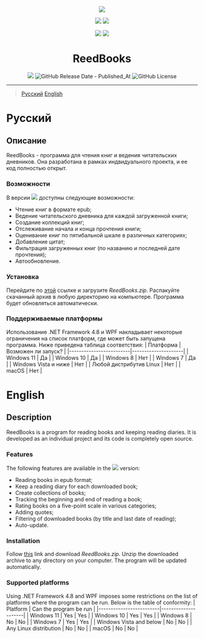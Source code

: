 <div align="center">
   <img src="https://raw.githubusercontent.com/xueaaaa/reedbooks/main/favicon.ico"/>
   <p align="center">
      <img src="https://img.shields.io/badge/.NET-5C2D91?style=for-the-badge&logo=.net&logoColor=white"/>
      <img src="https://img.shields.io/badge/Windows-0078D6?style=for-the-badge&logo=windows&logoColor=white"/>
   <p align="center">
      <img src="https://img.shields.io/badge/c%23-%23239120.svg?style=for-the-badge&logo=c-sharp&logoColor=white"/>
      <img src="https://img.shields.io/badge/sqlite-%2307405e.svg?style=for-the-badge&logo=sqlite&logoColor=white"/>
   </p>
   <h1>ReedBooks</h1>
   <p align="center">
      <img src="https://img.shields.io/github/v/tag/xueaaaa/reedbooks?label=%D0%92%D0%B5%D1%80%D1%81%D0%B8%D1%8F">
      <img alt="GitHub Release Date - Published_At" src="https://img.shields.io/github/release-date/xueaaaa/reedbooks?label=%D0%92%D1%8B%D0%BF%D1%83%D1%89%D0%B5%D0%BD%D0%B0">
      <img alt="GitHub License" src="https://img.shields.io/github/license/xueaaaa/reedbooks?label=%D0%9B%D0%B8%D1%86%D0%B5%D0%BD%D0%B7%D0%B8%D1%8F">
   </p>
</div>

*********

> [Русский](#Русский)
> [English](#English)

# Русский
## Описание
ReedBooks - программа для чтения книг и ведения читательских дневников. Она разработана в рамках индвидуального проекта, и ее код полностью открыт.
### Возможности
В версии ![](https://img.shields.io/github/v/tag/xueaaaa/reedbooks?label=) доступны следующие возможности:
- Чтение книг в формате epub;
- Ведение читательского дневника для каждой загруженной книги;
- Создание коллекций книг;
- Отслеживание начала и конца прочтения книги;
- Оценивание книг по пятибальной шкале в различных категориях;
- Добавление цитат;
- Фильтрация загруженных книг (по названию и последней дате прочтения);
- Автообновление.
### Установка
Перейдите по [этой](https://github.com/xueaaaa/reedbooks/releases/latest) ссылке и загрузите _ReedBooks.zip_. Распакуйте скачанный архив в любую директорию на компьютере. Программа будет обновляться автоматически.
### Поддерживаемые платформы
Использование .NET Framework 4.8 и WPF накладывает некоторые ограничения на список платформ, где может быть запущена программа. Ниже приведена таблица соответствия:
| Платформа               | Возможен ли запуск? |
|-------------------------|---------------------|
| Windows 11              | Да                  |
| Windows 10              | Да                  |
| Windows 8               | Нет                 |
| Windows 7               | Да                  |
| Windows Vista и ниже    | Нет                 |
| Любой дистрибутив Linux | Нет                 |
| macOS                   | Нет                 |

# English
## Description
ReedBooks is a program for reading books and keeping reading diaries. It is developed as an individual project and its code is completely open source.
### Features
The following features are available in the ![](https://img.shields.io/github/v/tag/xueaaaa/reedbooks?label=) version:
- Reading books in epub format;
- Keep a reading diary for each downloaded book;
- Create collections of books;
- Tracking the beginning and end of reading a book;
- Rating books on a five-point scale in various categories;
- Adding quotes;
- Filtering of downloaded books (by title and last date of reading);
- Auto-update.
### Installation
Follow [this](https://github.com/xueaaaa/reedbooks/releases/latest) link and download _ReedBooks.zip_. Unzip the downloaded archive to any directory on your computer. The program will be updated automatically.
### Supported platforms
Using .NET Framework 4.8 and WPF imposes some restrictions on the list of platforms where the program can be run. Below is the table of conformity:
| Platform | Can the program be run |
|-------------------------|---------------------|
| Windows 11 | Yes | Yes |
| Windows 10 | Yes | Yes |
| Windows 8 | No | No |
| Windows 7 | Yes | Yes |
| Windows Vista and below | No | No |
| Any Linux distribution | No | No |
| macOS | No | No |
